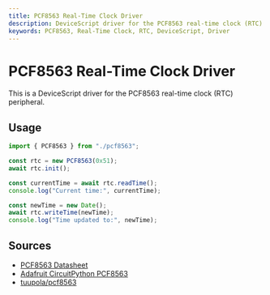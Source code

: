 ```yaml
---
title: PCF8563 Real-Time Clock Driver
description: DeviceScript driver for the PCF8563 real-time clock (RTC) peripheral.
keywords: PCF8563, Real-Time Clock, RTC, DeviceScript, Driver
---
```


# PCF8563 Real-Time Clock Driver

This is a DeviceScript driver for the PCF8563 real-time clock (RTC) peripheral.

## Usage

```typescript
import { PCF8563 } from "./pcf8563";

const rtc = new PCF8563(0x51);
await rtc.init();

const currentTime = await rtc.readTime();
console.log("Current time:", currentTime);

const newTime = new Date();
await rtc.writeTime(newTime);
console.log("Time updated to:", newTime);
```

## Sources

- [PCF8563 Datasheet](https://files.seeedstudio.com/wiki/round_display_for_xiao/RTC-PCF8563-datasheet.pdf)
- [Adafruit CircuitPython PCF8563](https://github.com/adafruit/Adafruit_CircuitPython_PCF8563)
- [tuupola/pcf8563](https://github.com/tuupola/pcf8563)
